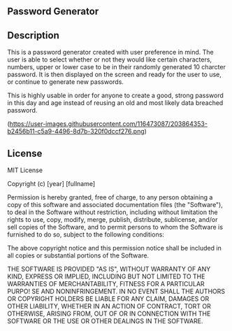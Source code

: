 ## Password Generator

## Description 

This is a password generator created with user preference in mind. The user is able to select whether or not they would like certain characters, numbers, upper or lower case to be in their randomly generated 10 charcter password. It is then displayed on the screen and ready for the user to use, or continue to generate new passwords.

This is highly usable in order for anyone to create a good, strong password in this day and age instead of reusing an old and most likely data breached password.

(https://user-images.githubusercontent.com/116473087/203864353-b2456b11-c5a9-4496-8d7b-320f0dccf276.png)

## License

MIT License

Copyright (c) [year] [fullname]

Permission is hereby granted, free of charge, to any person obtaining a copy
of this software and associated documentation files (the "Software"), to deal
in the Software without restriction, including without limitation the rights
to use, copy, modify, merge, publish, distribute, sublicense, and/or sell
copies of the Software, and to permit persons to whom the Software is
furnished to do so, subject to the following conditions:

The above copyright notice and this permission notice shall be included in all
copies or substantial portions of the Software.

THE SOFTWARE IS PROVIDED "AS IS", WITHOUT WARRANTY OF ANY KIND, EXPRESS OR
IMPLIED, INCLUDING BUT NOT LIMITED TO THE WARRANTIES OF MERCHANTABILITY,
FITNESS FOR A PARTICULAR PURPO!
SE AND NONINFRINGEMENT. IN NO EVENT SHALL THE
AUTHORS OR COPYRIGHT HOLDERS BE LIABLE FOR ANY CLAIM, DAMAGES OR OTHER
LIABILITY, WHETHER IN AN ACTION OF CONTRACT, TORT OR OTHERWISE, ARISING FROM,
OUT OF OR IN CONNECTION WITH THE SOFTWARE OR THE USE OR OTHER DEALINGS IN THE
SOFTWARE.

